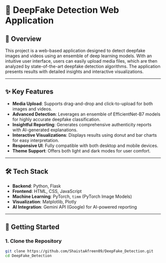 # 🧠 DeepFake Detection Web Application

## 📌 Overview

This project is a web-based application designed to detect deepfake images and videos using an ensemble of deep learning models. With an intuitive user interface, users can easily upload media files, which are then analyzed by state-of-the-art deepfake detection algorithms. The application presents results with detailed insights and interactive visualizations.

---

## ✨ Key Features

- **Media Upload**: Supports drag-and-drop and click-to-upload for both images and videos.
- **Advanced Detection**: Leverages an ensemble of EfficientNet-B7 models for highly accurate deepfake classification.
- **Insightful Reporting**: Generates comprehensive authenticity reports with AI-generated explanations.
- **Interactive Visualizations**: Displays results using donut and bar charts for easy interpretation.
- **Responsive UI**: Fully compatible with both desktop and mobile devices.
- **Theme Support**: Offers both light and dark modes for user comfort.

---

## 🛠️ Tech Stack

- **Backend**: Python, Flask  
- **Frontend**: HTML, CSS, JavaScript  
- **Machine Learning**: PyTorch, `timm` (PyTorch Image Models)  
- **Visualization**: Matplotlib, Plotly  
- **AI Integration**: Gemini API (Google) for AI-powered reporting

---

## 🚀 Getting Started

### 1. Clone the Repository

```bash
git clone https://github.com/ShaistaAfreen09/DeepFake_Detection.git
cd DeepFake_Detection
